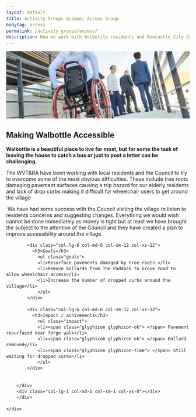 ```yaml
---
layout: default
title: Activity Groups &raquo; Access Group
bodytag: access
permalink: /activity_groups/access/
description: How we work with Walbottle residents and Newcastle City Council to improve roads and pavements for the elderly and people with disabilities.
---
```

<div class="container-fluid">
	<div class="row">
		<div class="mastImg">
			<img src="/assets/images/mastheadImg-access.jpg" class="img-responsive" alt="Walbottle Village gardening group"/>
		</div>
	</div>
</div>

<div class="container-fluid groups">
	<div class="row">
		<div class="col-lg-1 col-md-1 col-sm-1 col-xs-0"></div>
		<div class="mainPanel col-lg-10 col-md-10 col-sm-10 col-xs-12">
			<div class="col-lg-12 col-md-12 col-sm-12 col-xs-12">
			  <h2>Making Walbottle Accessible</h2>
			  <p><strong>Walbottle is a beautiful place to live for most, but for some the task of leaving the house to catch a bus or just to post a letter can be challenging.</strong></p>
			  <p>The WVT&amp;RA have been working with local residents and the Council to try to overcome some of the most obvious difficulties.  These include tree roots damaging pavement surfaces causing a trip hazard for our elderly residents and lack of drop curbs making it difficult for wheelchair users to get around the village</p>
			  <p>&nbsp;We have had some success with the Council visiting the village to listen to residents concerns and suggesting changes.  Everything we would wish cannot be done immediately as money is tight but at least we have brought the subject to the attention of the Council and they have created a plan to improve accessibility around the village.</p>
			</div>
			
			<div class="col-lg-6 col-md-6 col-sm-12 col-xs-12">
			  <h3>Goals</h3>
				<ul class="goals">
				<li>Resurface pavements damaged by tree roots.</li>
				<li>Remove bollards from The Paddock to Grove road to allow wheelchair access</li>
				<li>Increase the number of dropped curbs around the village</li>
				</ul>
			</div>
			
			<div class="col-lg-6 col-md-6 col-sm-12 col-xs-12">
			  <h3>Impact / achivements</h3>
				<ul class="impact">
				<li><span class="glyphicon glyphicon-ok"> </span> Pavement resurfaced near forge walk</li>
				<li><span class="glyphicon glyphicon-ok"> </span> Bollard removed</li>
				<li><span class="glyphicon glyphicon-time"> </span> Still waiting for dropped curbs</li>
				</ul>
			</div>
			

		</div>
		<div class="col-lg-1 col-md-1 col-sm-1 col-xs-0"></div>
		</div>
	
	</div>

